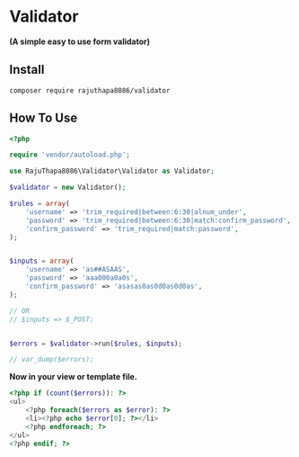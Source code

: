 # Validator

**(A simple easy to use form validator)**

## Install

```
composer require rajuthapa8086/validator
```

## How To Use

```php
<?php

require 'vendor/autoload.php';

use RajuThapa8086\Validator\Validator as Validator;

$validator = new Validator();

$rules = array(
	'username' => 'trim_required|between:6:30|alnum_under',
    'password' => 'trim_required|between:6:30|match:confirm_password',
    'confirm_password' => 'trim_required|match:password',
);


$inputs = array(
	'username' => 'as##ASAAS',
    'password' => 'aaa000a0a0s',
    'confirm_password' => 'asasas0as0d0as0d0as',
);

// OR
// $inputs => $_POST;


$errors = $validator->run($rules, $inputs);

// var_dump($errors);

```

**Now in your view or template file.**

```php
<?php if (count($errors)): ?>
<ul>
	<?php foreach($errors as $error): ?>
    <li><?php echo $error[0]; ?></li>
    <?php endforeach; ?>
</ul>
<?php endif; ?>

```
